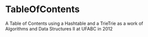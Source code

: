 TableOfContents
===============

A Table of Contents using a Hashtable and a TrieTrie as a work of Algorithms and Data Structures II at UFABC in 2012
